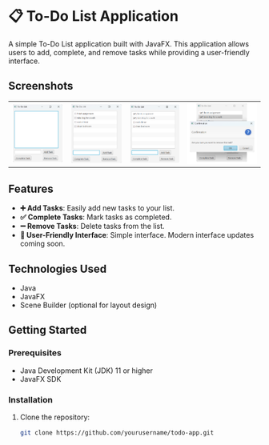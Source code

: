 # 📋 To-Do List Application

A simple To-Do List application built with JavaFX. This application allows users to add, complete, and remove tasks while providing a user-friendly interface.

## Screenshots

<table>
    <tr>
        <td><img src="images/Untitled.png" alt="Main Page Without Tasks" width="250"/></td>
        <td><img src="images/Untitled1.png" alt="Main Page With Added Tasks" width="250"/></td>
        <td><img src="images/Untitled2.png" alt="Completed Tasks" width="250"/></td>
        <td><img src="images/Untitled3.png" alt="Remove Task Prompt" width="340"/></td>
    </tr>
</table>

## Features

- **➕ Add Tasks**: Easily add new tasks to your list.
- **✅ Complete Tasks**: Mark tasks as completed.
- **➖ Remove Tasks**: Delete tasks from the list.
- **📱 User-Friendly Interface**: Simple interface. Modern interface updates coming soon.

## Technologies Used

- Java
- JavaFX
- Scene Builder (optional for layout design)

## Getting Started

### Prerequisites

- Java Development Kit (JDK) 11 or higher
- JavaFX SDK

### Installation

1. Clone the repository:

   ```bash
   git clone https://github.com/yourusername/todo-app.git
   ```
